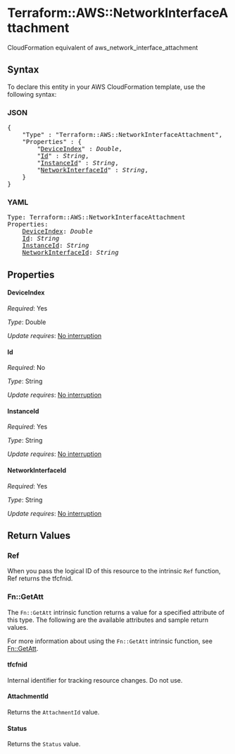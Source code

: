 # Terraform::AWS::NetworkInterfaceAttachment

CloudFormation equivalent of aws_network_interface_attachment

## Syntax

To declare this entity in your AWS CloudFormation template, use the following syntax:

### JSON

<pre>
{
    "Type" : "Terraform::AWS::NetworkInterfaceAttachment",
    "Properties" : {
        "<a href="#deviceindex" title="DeviceIndex">DeviceIndex</a>" : <i>Double</i>,
        "<a href="#id" title="Id">Id</a>" : <i>String</i>,
        "<a href="#instanceid" title="InstanceId">InstanceId</a>" : <i>String</i>,
        "<a href="#networkinterfaceid" title="NetworkInterfaceId">NetworkInterfaceId</a>" : <i>String</i>,
    }
}
</pre>

### YAML

<pre>
Type: Terraform::AWS::NetworkInterfaceAttachment
Properties:
    <a href="#deviceindex" title="DeviceIndex">DeviceIndex</a>: <i>Double</i>
    <a href="#id" title="Id">Id</a>: <i>String</i>
    <a href="#instanceid" title="InstanceId">InstanceId</a>: <i>String</i>
    <a href="#networkinterfaceid" title="NetworkInterfaceId">NetworkInterfaceId</a>: <i>String</i>
</pre>

## Properties

#### DeviceIndex

_Required_: Yes

_Type_: Double

_Update requires_: [No interruption](https://docs.aws.amazon.com/AWSCloudFormation/latest/UserGuide/using-cfn-updating-stacks-update-behaviors.html#update-no-interrupt)

#### Id

_Required_: No

_Type_: String

_Update requires_: [No interruption](https://docs.aws.amazon.com/AWSCloudFormation/latest/UserGuide/using-cfn-updating-stacks-update-behaviors.html#update-no-interrupt)

#### InstanceId

_Required_: Yes

_Type_: String

_Update requires_: [No interruption](https://docs.aws.amazon.com/AWSCloudFormation/latest/UserGuide/using-cfn-updating-stacks-update-behaviors.html#update-no-interrupt)

#### NetworkInterfaceId

_Required_: Yes

_Type_: String

_Update requires_: [No interruption](https://docs.aws.amazon.com/AWSCloudFormation/latest/UserGuide/using-cfn-updating-stacks-update-behaviors.html#update-no-interrupt)

## Return Values

### Ref

When you pass the logical ID of this resource to the intrinsic `Ref` function, Ref returns the tfcfnid.

### Fn::GetAtt

The `Fn::GetAtt` intrinsic function returns a value for a specified attribute of this type. The following are the available attributes and sample return values.

For more information about using the `Fn::GetAtt` intrinsic function, see [Fn::GetAtt](https://docs.aws.amazon.com/AWSCloudFormation/latest/UserGuide/intrinsic-function-reference-getatt.html).

#### tfcfnid

Internal identifier for tracking resource changes. Do not use.

#### AttachmentId

Returns the <code>AttachmentId</code> value.

#### Status

Returns the <code>Status</code> value.

